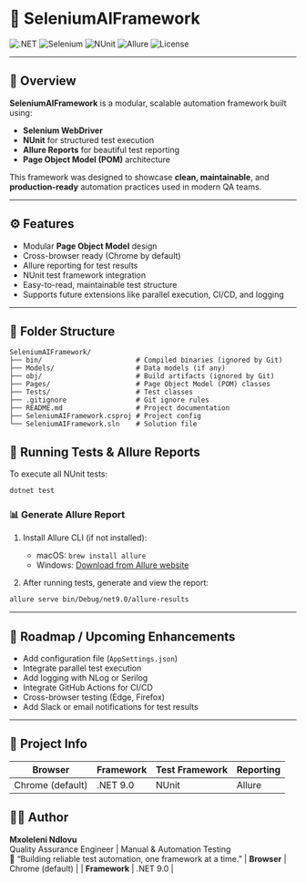 # 🧠 SeleniumAIFramework

![.NET](https://img.shields.io/badge/.NET-9.0-blue?logo=dotnet)
![Selenium](https://img.shields.io/badge/Selenium-4.37-brightgreen?logo=selenium)
![NUnit](https://img.shields.io/badge/NUnit-3.13.3-orange?logo=nunit)
![Allure](https://img.shields.io/badge/Allure-Reports-ff69b4?logo=allure)
![License](https://img.shields.io/badge/license-MIT-lightgrey)

---

## 🧩 Overview

**SeleniumAIFramework** is a modular, scalable automation framework built using:

-   **Selenium WebDriver**
-   **NUnit** for structured test execution
-   **Allure Reports** for beautiful test reporting
-   **Page Object Model (POM)** architecture

This framework was designed to showcase **clean, maintainable**, and **production-ready** automation practices used in modern QA teams.

---

## ⚙️ Features

-   Modular **Page Object Model** design
-   Cross-browser ready (Chrome by default)
-   Allure reporting for test results
-   NUnit test framework integration
-   Easy-to-read, maintainable test structure
-   Supports future extensions like parallel execution, CI/CD, and logging

---

## 🧱 Folder Structure

```
SeleniumAIFramework/
├── bin/                       # Compiled binaries (ignored by Git)
├── Models/                    # Data models (if any)
├── obj/                       # Build artifacts (ignored by Git)
├── Pages/                     # Page Object Model (POM) classes
├── Tests/                     # Test classes
├── .gitignore                 # Git ignore rules
├── README.md                  # Project documentation
├── SeleniumAIFramework.csproj # Project config
└── SeleniumAIFramework.sln    # Solution file
```

## 🧪 Running Tests & Allure Reports

To execute all NUnit tests:

```bash
dotnet test
```

### 📊 Generate Allure Report

1. Install Allure CLI (if not installed):

    - macOS: `brew install allure`
    - Windows: [Download from Allure website](https://docs.qameta.io/allure/#_installing_a_commandline)

2. After running tests, generate and view the report:

```bash
allure serve bin/Debug/net9.0/allure-results
```

---

## 🚀 Roadmap / Upcoming Enhancements

-   Add configuration file (`AppSettings.json`)
-   Integrate parallel test execution
-   Add logging with NLog or Serilog
-   Integrate GitHub Actions for CI/CD
-   Cross-browser testing (Edge, Firefox)
-   Add Slack or email notifications for test results

---

## 📝 Project Info

| Browser          | Framework | Test Framework | Reporting |
| ---------------- | --------- | -------------- | --------- |
| Chrome (default) | .NET 9.0  | NUnit          | Allure    |

## 👨‍💻 Author

**Mxoleleni Ndlovu**  
Quality Assurance Engineer | Manual & Automation Testing  
🧠 “Building reliable test automation, one framework at a time.”
| **Browser** | Chrome (default) |
| **Framework** | .NET 9.0 |
